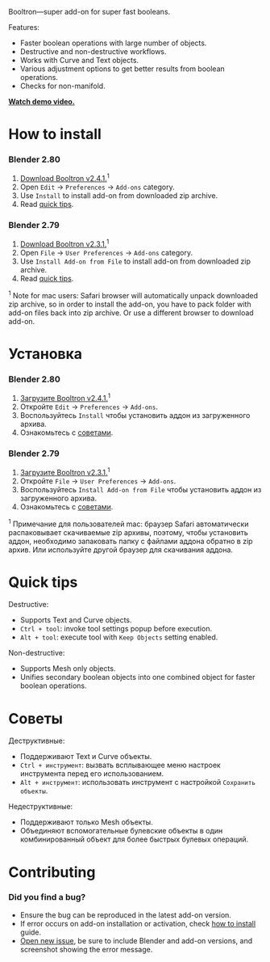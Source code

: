 Booltron—super add-on for super fast booleans.

Features:

* Faster boolean operations with large number of objects.
* Destructive and non-destructive workflows.
* Works with Curve and Text objects.
* Various adjustment options to get better results from boolean operations.
* Checks for non-manifold.

**[Watch demo video.](https://youtu.be/KxbJSUQpw7I)**


How to install
==========================

### Blender 2.80

1. [Download Booltron v2.4.1.][v2_4_1]<sup>1</sup>
2. Open `Edit` → `Preferences` → `Add-ons` category.
3. Use `Install` to install add-on from downloaded zip archive.
4. Read [quick tips](#quick-tips).

### Blender 2.79

1. [Download Booltron v2.3.1.][v2_3_1]<sup>1</sup>
2. Open `File` → `User Preferences` → `Add-ons` category.
3. Use `Install Add-on from File` to install add-on from downloaded zip archive.
4. Read [quick tips](#quick-tips).

<sup>1</sup> Note for mac users: Safari browser will automatically unpack downloaded zip archive, so in order to install the add-on, you have to pack folder with add-on files back into zip archive. Or use a different browser to download add-on.


Установка
==========================

### Blender 2.80

1. [Загрузите Booltron v2.4.1.][v2_4_1]<sup>1</sup>
2. Откройте `Edit` → `Preferences` → `Add-ons`.
3. Воспользуйтесь `Install` чтобы установить аддон из загруженного архива.
4. Ознакомьтесь с [советами](#советы).

### Blender 2.79

1. [Загрузите Booltron v2.3.1.][v2_3_1]<sup>1</sup>
2. Откройте `File` → `User Preferences` → `Add-ons`.
3. Воспользуйтесь `Install Add-on from File` чтобы установить аддон из загруженного архива.
4. Ознакомьтесь с [советами](#советы).

<sup>1</sup> Примечание для пользователей mac: браузер Safari автоматически распаковывает скачиваемые zip архивы, поэтому, чтобы установить аддон, необходимо запаковать папку с файлами аддона обратно в zip архив. Или используйте другой браузер для скачивания аддона.


Quick tips
==========================

Destructive:

* Supports Text and Curve objects.
* `Ctrl + tool`: invoke tool settings popup before execution.
* `Alt + tool`: execute tool with `Keep Objects` setting enabled.

Non-destructive:

* Supports Mesh only objects.
* Unifies secondary boolean objects into one combined object for faster boolean operations.


Советы
==========================

Деструктивные:

* Поддерживают Text и Curve объекты.
* `Ctrl + инструмент`: вызвать всплывающее меню настроек инструмента перед его использованием.
* `Alt + инструмент`: использовать инструмент с настройкой `Сохранить объекты`.

Недеструктивные:

* Поддерживают только Mesh объекты.
* Объединяют вспомогательные булевские объекты в один комбинированный объект для более быстрых булевых операций.


Contributing
==========================

### Did you find a bug?

* Ensure the bug can be reproduced in the latest add-on version.
* If error occurs on add-on installation or activation, check [how to install][install_guide] guide.
* [Open new issue][new_issue], be sure to include Blender and add-on versions, and screenshot showing the error message.


[v2_4_1]: https://github.com/mrachinskiy/booltron/releases/download/v2.4.1/booltron-2_4_1.zip
[v2_3_1]: https://github.com/mrachinskiy/booltron/releases/download/v2.3.1/booltron-2_3_1.zip
[install_guide]: https://github.com/mrachinskiy/booltron#how-to-install
[new_issue]: https://github.com/mrachinskiy/booltron/issues/new
